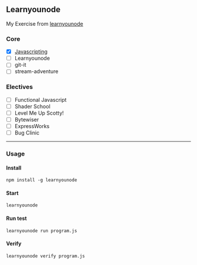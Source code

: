 ## Learnyounode 

My Exercise from [learnyounode](https://github.com/rvagg/learnyounode)

### Core

- [x] [Javascripting](/javascripting/)
- [ ] Learnyounode
- [ ] git-it
- [ ] stream-adventure

### Electives
- [ ] Functional Javascript
- [ ] Shader School
- [ ] Level Me Up Scotty!
- [ ] Bytewiser
- [ ] ExpressWorks
- [ ] Bug Clinic

---

### Usage

#### Install
    npm install -g learnyounode

#### Start
    learnyounode

#### Run test
    learnyounode run program.js

#### Verify
    learnyounode verify program.js

